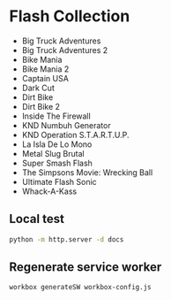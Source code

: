 # Flash Collection

- Big Truck Adventures
- Big Truck Adventures 2
- Bike Mania
- Bike Mania 2
- Captain USA
- Dark Cut
- Dirt Bike
- Dirt Bike 2
- Inside The Firewall
- KND Numbuh Generator
- KND Operation S.T.A.R.T.U.P.
- La Isla De Lo Mono
- Metal Slug Brutal
- Super Smash Flash
- The Simpsons Movie: Wrecking Ball
- Ultimate Flash Sonic
- Whack-A-Kass

## Local test

```bash
python -m http.server -d docs
```

## Regenerate service worker

```bash
workbox generateSW workbox-config.js
```
